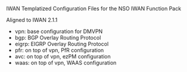 IWAN Templatized Configuration Files for the NSO IWAN Function Pack

Aligned to IWAN 2.1.1


- vpn: base configuration for DMVPN
- bgp: BGP Overlay Routing Protocol
- eigrp: EIGRP Overlay Routing Protocol
- pfr: on top of vpn, PfR configuration
- avc: on top of vpn, ezPM configuration
- waas: on top of vpn, WAAS configuration


